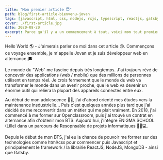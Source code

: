 ```yaml
---
title: "Mon premier article 😇"
path: blog/first-article-bienvenu-jovan
tags: [javascript, html, css, nodejs, rxjs, typescript, reactjs, gatsby, python]
cover: ./first-article.jpg
date: 2020-08-20
excerpt: Parce qu'il y a un commencement à tout, voici mon tout premier article de blog. Il est surtout là pour me présenter un peu plus à vous et le contenu de mes futurs articles.
---
```


Hello World 🌎 - J'aimerais parler de moi dans cet article 🙃. Commençons ce voyage ensemble, je m'appelle Jovan et je suis développeur web en alternance 🎓

Le monde du "Web" me fascine depuis très longtemps. J'ai toujours révé de concevoir des applications (web / mobile) que des millions de personnes utilisent en temps réel. Je crois fermement que le monde du web va transformer le monde dans un avenir proche, que le web va devenir un énorme outil qui reliera la plupart des appareils connectés entre eux.

Au début de mon adolescence 👦🏻, j'ai d'abord orienté mes études vers la maintenance insdustrielle... Puis c'est quelques années plus tard que j'ai décidé de me reconvertir dans un métier qui me plait vraiment. En 2018, j'ai commencé à me former sur Openclassroom, puis j'ai trouvé un contrat en alternance afin d'obtenir mon BTS. Aujourd'hui, j'intégre ENIGMA SCHOOL (Lille) dans un parcours de Resopnsable de projets informatiques 👨🏽💻.

Depuis le début de mon BTS, j'ai eu la chance de pouvoir me former sur des technologies comme html/css pour commencer puis Javascript et principalement le framework / la librairie ReactJS, NodeJS, MongoDB - ainsi que Gatsby.
